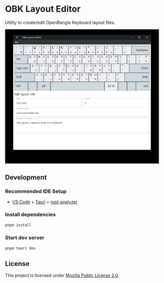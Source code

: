 # OBK Layout Editor

Utility to create/edit OpenBangla Keyboard layout files.

![sample screenshot](https://github.com/NabilSnigdho/obk-layout-editor/blob/main/screenshots/avro_easy.jpg?raw=true)

## Development

### Recommended IDE Setup

- [VS Code](https://code.visualstudio.com/) + [Tauri](https://marketplace.visualstudio.com/items?itemName=tauri-apps.tauri-vscode) + [rust-analyzer](https://marketplace.visualstudio.com/items?itemName=rust-lang.rust-analyzer)

### Install dependencies

```sh
pnpm install
```

### Start dev server

```sh
pnpm tauri dev
```

## License

This project is licensed under [Mozilla Public License 2.0](https://www.mozilla.org/en-US/MPL/2.0/).
